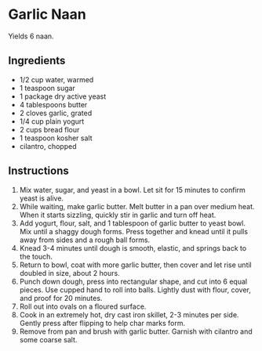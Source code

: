 # Garlic Naan

Yields 6 naan.

## Ingredients

- 1/2 cup water, warmed
- 1 teaspoon sugar
- 1 package dry active yeast
- 4 tablespoons butter
- 2 cloves garlic, grated
- 1/4 cup plain yogurt
- 2 cups bread flour
- 1 teaspoon kosher salt
- cilantro, chopped

## Instructions

1. Mix water, sugar, and yeast in a bowl. Let sit for 15 minutes to confirm yeast is alive.
2. While waiting, make garlic butter. Melt butter in a pan over medium heat. When it starts sizzling, quickly stir in garlic and turn off heat.
3. Add yogurt, flour, salt, and 1 tablespoon of garlic butter to yeast bowl. Mix until a shaggy dough forms. Press together and knead until it pulls away from sides and a rough ball forms.
4. Knead 3-4 minutes until dough is smooth, elastic, and springs back to the touch.
5. Return to bowl, coat with more garlic butter, then cover and let rise until doubled in size, about 2 hours.
6. Punch down dough, press into rectangular shape, and cut into 6 equal pieces. Use cupped hand to roll into balls. Lightly dust with flour, cover, and proof for 20 minutes.
7. Roll out into ovals on a floured surface.
8. Cook in an extremely hot, dry cast iron skillet, 2-3 minutes per side. Gently press after flipping to help char marks form.
9. Remove from pan and brush with garlic butter. Garnish with cilantro and some coarse salt.
